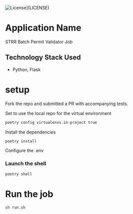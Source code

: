 ![License](https://img.shields.io/badge/License-BSD%203%20Clause-blue.svg)](LICENSE)


# Application Name
STRR Batch Permit Validator Job


## Technology Stack Used
* Python, Flask

# setup
Fork the repo and submitted a PR with accompanying tests.

Set to use the local repo for the virtual environment
```bash
poetry config virtualenvs.in-project true
```
Install the dependencies
```bash
poetry install
```

Configure the .env

### Launch the shell
```bash
poetry shell
```

# Run the job
```bash
sh run.sh
```
